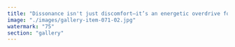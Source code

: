 ```yaml
---
title: "Dissonance isn't just discomfort—it’s an energetic overdrive for the mind. When confronted with conflicting realities or logic, the brain is pushed into high gear, compelled to synthesize harmony from chaos.<br /><br />This cognitive overclocking doesn’t signal failure; it initiates creative adaptation. True clarity emerges not from avoiding paradox, but by engaging and resolving tension at the resonance point between divergent logics.<br /><br />If it feels like you’re working harder to make sense of things, you’re already perceiving the opportunity hidden within dissonance."
image: "./images/gallery-item-071-02.jpg"
watermark: "75"
section: "gallery"
---
```

